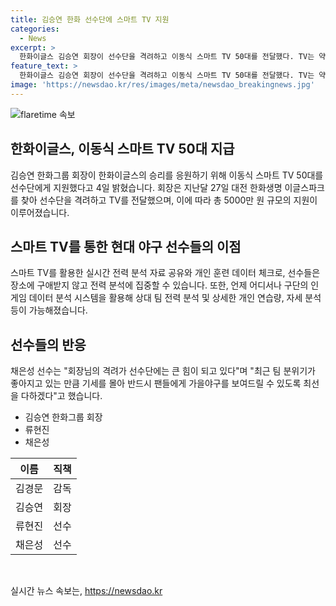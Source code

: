 ```yaml
---
title: 김승연 한화 선수단에 스마트 TV 지원
categories:
  - News
excerpt: >
  한화이글스 김승연 회장이 선수단을 격려하고 이동식 스마트 TV 50대를 전달했다. TV는 약 100만 원으로 총 5000만 원 규모의 지원이며, 선수들의 힘든 훈련을 돕는다. 채은성 선수는 회장의 격려에 감사를 표하며 팀 분위기가 좋아진 만큼 팬들에게 좋은 경기를 보여주겠다고 전했다.
feature_text: >
  한화이글스 김승연 회장이 선수단을 격려하고 이동식 스마트 TV 50대를 전달했다. TV는 약 100만 원으로 총 5000만 원 규모의 지원이며, 선수들의 힘든 훈련을 돕는다. 채은성 선수는 회장의 격려에 감사를 표하며 팀 분위기가 좋아진 만큼 팬들에게 좋은 경기를 보여주겠다고 전했다.
image: 'https://newsdao.kr/res/images/meta/newsdao_breakingnews.jpg'
---
```


<p><img src="https://newsdao.kr/res/images/meta/newsdao_breakingnews.jpg" alt="flaretime 속보" /></p>

<h2 data-ke-size="size26">한화이글스, 이동식 스마트 TV 50대 지급</h2>

<p data-ke-size="size16">김승연 한화그룹 회장이 한화이글스의 승리를 응원하기 위해 이동식 스마트 TV 50대를 선수단에게 지원했다고 4일 밝혔습니다. 회장은 지난달 27일 대전 한화생명 이글스파크를 찾아 선수단을 격려하고 TV를 전달했으며, 이에 따라 총 5000만 원 규모의 지원이 이루어졌습니다.</p>

<h2 data-ke-size="size26">스마트 TV를 통한 현대 야구 선수들의 이점</h2>

<p data-ke-size="size16">스마트 TV를 활용한 실시간 전력 분석 자료 공유와 개인 훈련 데이터 체크로, 선수들은 장소에 구애받지 않고 전력 분석에 집중할 수 있습니다. 또한, 언제 어디서나 구단의 인게임 데이터 분석 시스템을 활용해 상대 팀 전력 분석 및 상세한 개인 연습량, 자세 분석 등이 가능해졌습니다.</p>

<h2 data-ke-size="size26">선수들의 반응</h2>

<p data-ke-size="size16">채은성 선수는 "회장님의 격려가 선수단에는 큰 힘이 되고 있다"며 "최근 팀 분위기가 좋아지고 있는 만큼 기세를 몰아 반드시 팬들에게 가을야구를 보여드릴 수 있도록 최선을 다하겠다"고 했습니다.</p>

<ul>
  <li>김승연 한화그룹 회장</li>
  <li>류현진</li>
  <li>채은성</li>
</ul>

<table>
<thead>
<tr>
<th>이름</th>
<th>직책</th>
</tr>
</thead>
<tbody>
<tr>
<td>김경문</td>
<td>감독</td>
</tr>
<tr>
<td>김승연</td>
<td>회장</td>
</tr>
<tr>
<td>류현진</td>
<td>선수</td>
</tr>
<tr>
<td>채은성</td>
<td>선수</td>
</tr>
</tbody>
</table>

<p data-ke-size="size16">&nbsp;</p>
실시간 뉴스 속보는, <a href="https://newsdao.kr" rel="dofollow">https://newsdao.kr</a>


